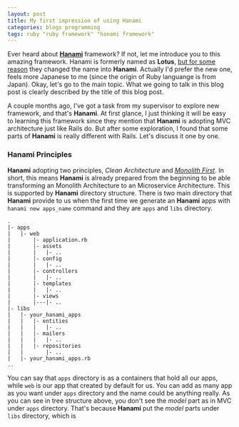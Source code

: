 ```yaml
---
layout: post
title: My first impression of using Hanami
categories: blogs programming
tags: ruby "ruby framework" "hanami framework"
---
```



Ever heard about [**Hanami**](http://hanamirb.org/) framework? If not, let me introduce you to this amazing framework. Hanami is formerly named as **Lotus**, [but for some reason](http://hanamirb.org/blog/2016/01/22/lotus-is-now-hanami.html) they changed the name into **Hanami**. Actually I'd prefer the new one, feels more Japanese to me (since the origin of Ruby languange is from Japan). Okay, let's go to the main topic. What we going to talk in this blog post is clearly described by the title of this blog post.

A couple months ago, I've got a task from my supervisor to explore new framework, and that's **Hanami**. At first glance, I just thinking it will be easy to learning this framework since they mention that **Hanami** is adopting MVC architecture just like Rails do. But after some exploration, I found that some parts of **Hanami** is really different with Rails. <!---We're going to discuss that difference.---> Let's discuss it one by one.

### Hanami Principles

**Hanami** adopting two principles, *Clean Architecture* and [*Monolith First*](https://martinfowler.com/bliki/MonolithFirst.html). In short, this means **Hanami** is already prepared from the beginning to be able transforming an Monolith Architecture to an Microservice Architecture. This is supported by **Hanami** directory structure. There is two main directory that **Hanami** provide to us when the first time we generate an **Hanami** apps with `hanami new apps_name` command and they are `apps` and `libs` directory.


```
.
|- apps
|   |- web
|       |- application.rb
|       |- assets
|       |   |- ..
|       |- config
|       |   |- ..
|       |- controllers
|       |   |- ..
|       |- templates
|       |   |- ..
|       |- views
|       |---|- ..
|- libs
|   |- your_hanami_apps
|   |   |- entities
|   |   |   |- ..
|   |   |- mailers
|   |   |   |- ..
|   |   |- repositories
|   |       |- ..
|   |- your_hanami_apps.rb
..
```

<!-- You can say that `apps` directory as a containers that hold all *micro* apps. As you can see in above tree struture, by default **Hanami** will generate a `web` directory for us. That's our **Hanami** apps name. This directory could be anything really. Here is the *Clean Architecture* relaying. -->

You can say that `apps` directory is as a containers that hold all our apps, while `web` is our app that created by default for us. You can add as many app as you want under `apps` directory and the name could be anything really. As you can see in tree structure above, you don't see the *model* part as in MVC under `apps` directory. That's because **Hanami** put the *model* parts under `libs` directory, which is
